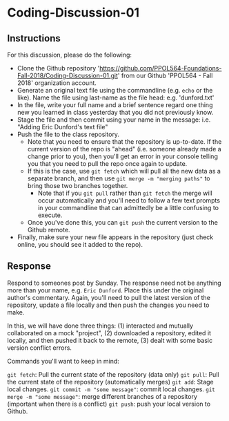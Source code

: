 # Coding-Discussion-01

## Instructions 

For this discussion, please do the following: 

- Clone the Github repository 'https://github.com/PPOL564-Foundations-Fall-2018/Coding-Discussion-01.git' from our Github 'PPOL564 - Fall 2018' organization account. 
- Generate an original text file using the commandline (e.g. `echo` or the like). Name the file using last-name as the file head: e.g. 'dunford.txt'
- In the file, write your full name and a brief sentence regard one thing new you learned in class yesterday that you did not previously know. 
- Stage the file and then commit using your name in the message: i.e. "Adding Eric Dunford's text file"
- Push the file to the class repository. 
	+ Note that you need to ensure that the repository is up-to-date. If the current version of the repo is "ahead" (i.e. someone already made a change prior to you), then you'll get an error in your console telling you that you need to pull the repo once again to update. 
	+ If this is the case, use `git fetch` which will pull all the new data as a separate branch, and then use `git merge -m "merging paths"` to bring those two branches together. 
		- Note that if you `git pull` rather than `git fetch` the merge will occur automatically and you'll need to follow a few text prompts in your commandline that can admittedly be a little confusing to execute. 
	+ Once you've done this, you can `git push` the current version to the Github remote.
- Finally, make sure your new file appears in the repository (just check online, you should see it added to the repo).

## Response

Respond to someones post by Sunday. The response need not be anything more than your name, e.g. `Eric Dunford`. Place this under the original author's commentary. Again, you'll need to pull the latest version of the repository, update a file locally and then push the changes you need to make. 

In this, we will have done three things: (1) interacted and mutually collaborated on a mock "project", (2) downloaded a repository, edited it locally, and then pushed it back to the remote, (3) dealt with some basic version conflict errors. 

Commands you'll want to keep in mind:

`git fetch`: Pull the current state of the repository (data only)
`git pull`: Pull the current state of the repository (automatically merges)
`git add`: Stage local changes.
`git commit -m "some message"`: commit local changes.
`git merge -m "some message"`: merge different branches of a repository (important when there is a conflict)
`git push`: push your local version to Github.
